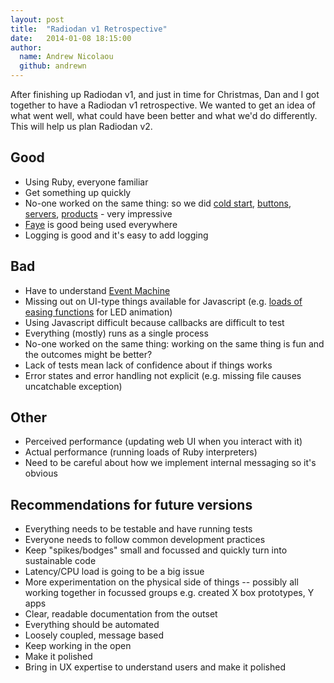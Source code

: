 ```yaml
---
layout: post
title:  "Radiodan v1 Retrospective"
date:   2014-01-08 18:15:00
author:
  name: Andrew Nicolaou
  github: andrewn
---
```


After finishing up Radiodan v1, and just in time for Christmas, Dan and I got together to have a Radiodan v1 retrospective. We wanted to get an idea of what went well, what could have been better and what we'd do differently. This will help us plan Radiodan v2.

## Good

* Using Ruby, everyone familiar
* Get something up quickly
* No-one worked on the same thing: so we did [cold start](https://github.com/radiodan/cold_start), [buttons](https://github.com/radiodan/frankenpins), [servers](https://github.com/radiodan/bbc_service_api), [products](http://www.flickr.com/photos/nicecupoftea/sets/72157634700900413/) - very impressive
* [Faye](http://faye.jcoglan.com/) is good being used everywhere
* Logging is good and it's easy to add logging

## Bad

* Have to understand [Event Machine](http://rubyeventmachine.com/)
* Missing out on UI-type things available for Javascript (e.g. [loads of easing functions](http://easings.net/) for LED animation)
* Using Javascript difficult because callbacks are difficult to test
* Everything (mostly) runs as a single process
* No-one worked on the same thing: working on the same thing is fun and the outcomes might be better?
* Lack of tests mean lack of confidence about if things works
* Error states and error handling not explicit (e.g. missing file causes uncatchable exception)

## Other

* Perceived performance (updating web UI when you interact with it)
* Actual performance (running loads of Ruby interpreters)
* Need to be careful about how we implement internal messaging so it's obvious

## Recommendations for future versions

- Everything needs to be testable and have running tests
- Everyone needs to follow common development practices
- Keep "spikes/bodges" small and focussed and quickly turn into sustainable code
- Latency/CPU load is going to be a big issue
- More experimentation on the physical side of things -- possibly all working together in focussed groups e.g. created X box prototypes, Y apps
- Clear, readable documentation from the outset
- Everything should be automated
- Loosely coupled, message based
- Keep working in the open
- Make it polished
- Bring in UX expertise to understand users and make it polished


